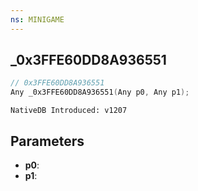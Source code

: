 ```yaml
---
ns: MINIGAME
---
```

## _0x3FFE60DD8A936551

```c
// 0x3FFE60DD8A936551
Any _0x3FFE60DD8A936551(Any p0, Any p1);
```

```
NativeDB Introduced: v1207
```

## Parameters
* **p0**:
* **p1**:

